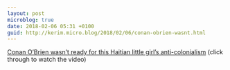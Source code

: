 ```yaml
---
layout: post
microblog: true
date: 2018-02-06 05:31 +0100
guid: http://kerim.micro.blog/2018/02/06/conan-obrien-wasnt.html
---
```

[Conan O’Brien wasn’t ready for this Haitian little girl’s anti-colonialism](http://afropunk.com/2018/02/conan-obrian-wasnt-ready-haitian-little-girls-anti-colonialism/) (click through to watch the video)

